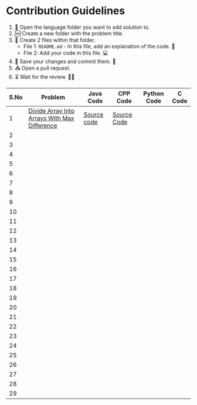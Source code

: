 # Contribution Guidelines
1. 📂 Open the language folder you want to add solution to.
2. 🆕 Create a new folder with the problem title.
3. 📄 Create 2 files within that folder.
   - File 1: `README.md` - In this file, add an explanation of the code. 📝
   - File 2: Add your code in this file. 💻
4. 💾 Save your changes and commit them. 🚀
5. 📤 Open a pull request. 
6. ⏳ Wait for the review. 🕵️‍♂️

| S.No | Problem | Java Code | CPP Code | Python Code | C Code |
|------|---------|-----------|----------|-------------|--------|
| 1    | [Divide Array Into Arrays With Max Difference](https://leetcode.com/problems/divide-array-into-arrays-with-max-difference/solutions/4656946/max-difference-java-basics-sorting/?envType=daily-question&envId=2024-02-01)        |  [Source code](https://github.com/dhruvabhat24/Leetcode-2024/tree/main/February/Java/Divide%20Array%20Into%20Arrays%20With%20Max%20Difference.)         | [Source Code](https://github.com/dhruvabhat24/Leetcode-2024/tree/main/February/CPP/Divide%20Array%20Into%20Arrays%20With%20Max%20Difference)         |             |        |
| 2    |         |           |          |             |        |
| 3    |         |           |          |             |        |
| 4    |         |           |          |             |        |
| 5    |         |           |          |             |        |
| 6    |         |           |          |             |        |
| 7    |         |           |          |             |        |
| 8    |         |           |          |             |        |
| 9    |         |           |          |             |        |
| 10   |         |           |          |             |        |
| 11   |         |           |          |             |        |
| 12   |         |           |          |             |        |
| 13   |         |           |          |             |        |
| 14   |         |           |          |             |        |
| 15   |         |           |          |             |        |
| 16   |         |           |          |             |        |
| 17   |         |           |          |             |        |
| 18   |         |           |          |             |        |
| 19   |         |           |          |             |        |
| 20   |         |           |          |             |        |
| 21   |         |           |          |             |        |
| 22   |         |           |          |             |        |
| 23   |         |           |          |             |        |
| 24   |         |           |          |             |        |
| 25   |         |           |          |             |        |
| 26   |         |           |          |             |        |
| 27   |         |           |          |             |        |
| 28   |         |           |          |             |        |
| 29   |         |           |          |             |        |
